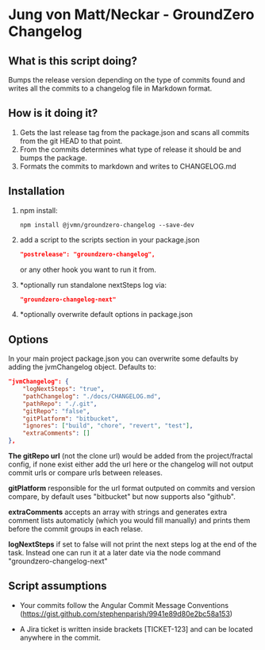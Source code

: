 # Jung von Matt/Neckar - GroundZero Changelog

## What is this script doing?

Bumps the release version depending on the type of commits found and writes all the commits to a changelog file in Markdown format.

## How is it doing it?

1) Gets the last release tag from the package.json and scans all commits from the git HEAD to that point.
2) From the commits determines what type of release it should be and bumps the package.
3) Formats the commits to markdown and writes to CHANGELOG.md

## Installation
1) npm install:
    ```
    npm install @jvmn/groundzero-changelog --save-dev
    ```

2) add a script to the scripts section in your package.json
    ```json
    "postrelease": "groundzero-changelog",
    ``` 
    or any other hook you want to run it from.

3) *optionally run standalone nextSteps log via: 
    ```json
    "groundzero-changelog-next"
    ```
4) *optionally overwrite default options in package.json

## Options
In your main project package.json you can overwrite some defaults by adding the jvmChangelog object.
Defaults to:
```json
"jvmChangelog": {
    "logNextSteps": "true",
    "pathChangelog": "./docs/CHANGELOG.md",
    "pathRepo": "./.git",
    "gitRepo": "false",
    "gitPlatform": "bitbucket",
    "ignores": ["build", "chore", "revert", "test"],
    "extraComments": []
},
```
**The gitRepo url** (not the clone url) would be added from the project/fractal config, if none exist either add the url here or the changelog will not output commit urls or compare urls between releases.

**gitPlatform** responsible for the url format outputed on commits and version compare, by default uses "bitbucket" but now supports also "github".

**extraComments** accepts an array with strings and generates extra comment lists automaticly (which you would fill manually) and prints them before the commit groups in each relase. 

**logNextSteps** if set to false will not print the next steps log at the end of the task. Instead one can run it at a later date via the node command "groundzero-changelog-next"

## Script assumptions
- Your commits follow the Angular Commit Message Conventions (https://gist.github.com/stephenparish/9941e89d80e2bc58a153)

- A Jira ticket is written inside brackets [TICKET-123] and can be located anywhere in the commit.
